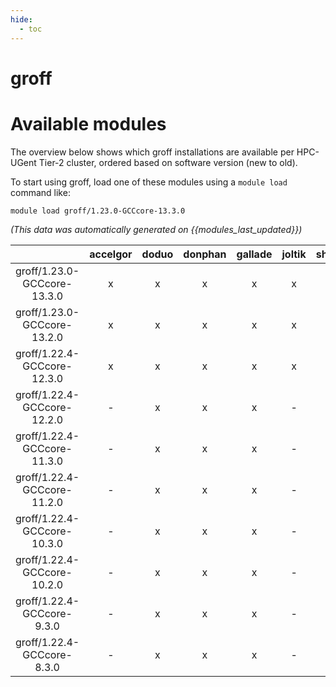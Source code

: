 ```yaml
---
hide:
  - toc
---
```


groff
=====

# Available modules


The overview below shows which groff installations are available per HPC-UGent Tier-2 cluster, ordered based on software version (new to old).

To start using groff, load one of these modules using a `module load` command like:

```shell
module load groff/1.23.0-GCCcore-13.3.0
```

*(This data was automatically generated on {{modules_last_updated}})*  

| |accelgor|doduo|donphan|gallade|joltik|shinx|skitty|
| :---: | :---: | :---: | :---: | :---: | :---: | :---: | :---: |
|groff/1.23.0-GCCcore-13.3.0|x|x|x|x|x|x|x|
|groff/1.23.0-GCCcore-13.2.0|x|x|x|x|x|x|x|
|groff/1.22.4-GCCcore-12.3.0|x|x|x|x|x|x|x|
|groff/1.22.4-GCCcore-12.2.0|-|x|x|x|-|x|-|
|groff/1.22.4-GCCcore-11.3.0|-|x|x|x|-|x|-|
|groff/1.22.4-GCCcore-11.2.0|-|x|x|x|-|x|-|
|groff/1.22.4-GCCcore-10.3.0|-|x|x|x|-|-|-|
|groff/1.22.4-GCCcore-10.2.0|-|x|x|x|-|-|-|
|groff/1.22.4-GCCcore-9.3.0|-|x|x|x|-|-|-|
|groff/1.22.4-GCCcore-8.3.0|-|x|x|x|-|-|-|
